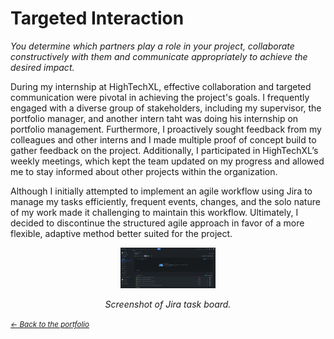 # Targeted Interaction
*You determine which partners play a role in your project, collaborate constructively with them and communicate appropriately to achieve the desired impact.*

During my internship at HighTechXL, effective collaboration and targeted communication were pivotal in achieving the project's goals. I frequently engaged with a diverse group of stakeholders, including my supervisor, the portfolio manager, and another intern taht was doing his internship on portfolio management. Furthermore, I proactively sought feedback from my colleagues and other interns and I made multiple proof of concept build to gather feedback on the project. Additionally, I participated in HighTechXL’s weekly meetings, which kept the team updated on my progress and allowed me to stay informed about other projects within the organization.

Although I initially attempted to implement an agile workflow using Jira to manage my tasks efficiently, frequent events, changes, and the solo nature of my work made it challenging to maintain this workflow. Ultimately, I decided to discontinue the structured agile approach in favor of a more flexible, adaptive method better suited for the project.

<div style="text-align: center;">
  <img src="https://github.com/BramVerkuijlen/Portfolio-S5-Internship/blob/main/images/Jira%20board.png" alt="Screenshot of Jira task board" style="max-width: 30%;">
  <p><em>Screenshot of Jira task board.</em></p>
</div>


<small><i><a href="https://github.com/BramVerkuijlen/Portfolio-S5-Internship"><- Back to the portfolio</a></i></small>

